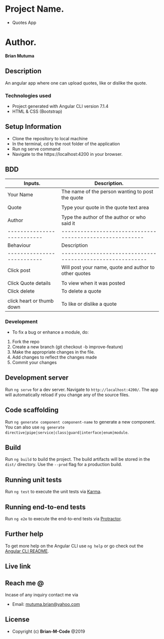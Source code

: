 # Project Name.
- Quotes App

# Author.
**Brian Mutuma**

## Description 

An angular app where one can upload quotes, like or dislike the quote.

### Technologies used
- Project generated with Angular CLI version 7.1.4
- HTML & CSS (Bootstrap)

## Setup Information
- Clone the repository to local machine
- In the terminal, cd to the root folder of the application
- Run ng serve command
- Navigate to the https://localhost:4200 in your browser.



## BDD

| Inputs.                  | Description.                                            |
|--------------------------|---------------------------------------------------------|
| Your Name                | The name of the person wanting to post the quote        |
|                          |                                                         |
| Quote                    | Type your quote in the quote text area                  |
|                          |                                                         |
| Author                   | Type the author of the author or who said it            |
|--------------------------| --------------------------------------------------------|
| Behaviour                | Description                                             |
|--------------------------|---------------------------------------------------------|
| Click post               | Will post your name, quote and author to other quotes   |
|                          |                                                         |
| Click Quote details      | To view when it was posted                              |                                        |                          |                                                         |
| Click delete             | To delete a quote                                       |
|                          |                                                         |
| click heart or thumb down| To like or dislike a quote                              |



### Development
- To fix a bug or enhance a module, do:

1. Fork the repo
2. Create a new branch (git checkout -b improve-feature)
3. Make the appropriate changes in the file.
4. Add changes to reflect the changes made
5. Commit your changes 


## Development server

Run `ng serve` for a dev server. Navigate to `http://localhost:4200/`. The app will automatically reload if you change any of the source files.

## Code scaffolding

Run `ng generate component component-name` to generate a new component. You can also use `ng generate directive|pipe|service|class|guard|interface|enum|module`.

## Build

Run `ng build` to build the project. The build artifacts will be stored in the `dist/` directory. Use the `--prod` flag for a production build.

## Running unit tests

Run `ng test` to execute the unit tests via [Karma](https://karma-runner.github.io).

## Running end-to-end tests

Run `ng e2e` to execute the end-to-end tests via [Protractor](http://www.protractortest.org/).

## Further help

To get more help on the Angular CLI use `ng help` or go check out the [Angular CLI README](https://github.com/angular/angular-cli/blob/master/README.md). 

## Live link

## Reach me @
Incase of any inquiry contact me via
- Email: mutuma.brian@yahoo.com

## License 

- Copyright (c) **Brian-M-Code** @2019
